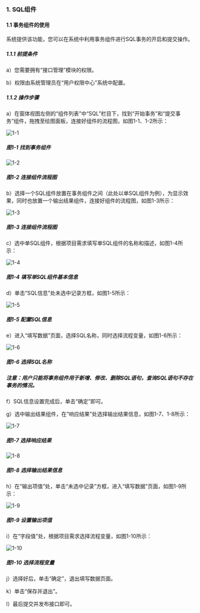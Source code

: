 ### 1. SQL组件

#### 1.1 事务组件的使用

系统提供该功能，您可以在系统中利用事务组件进行SQL事务的开启和提交操作。

##### 1.1.1 前提条件

a）您需要拥有“接口管理”模块的权限。

b）权限由系统管理员在“用户权限中心”系统中配置。

##### 1.1.2 操作步骤

a）在窗体视图左侧的“组件列表”中“SQL”栏目下，找到“开始事务”和“提交事务”组件，拖拽至绘图面板，连接好组件的流程图，如图1-1、1-2所示：

![1-1](https://www.feisuanyz.com/fsimage/zc-image/cz_22_2_4_01.png)

##### 图1-1 找到事务组件

![1-2](https://www.feisuanyz.com/fsimage/zc-image/cz_22_2_4_02.png)

##### 图1-2 连接组件流程图

b）选择一个SQL组件放置在事务组件之间（此处以单SQL组件为例），为显示效果，同时也放置一个输出结果组件，连接好组件的流程图，如图1-3所示：

![1-3](https://www.feisuanyz.com/fsimage/zc-image/cz_22_2_4_03.png)

##### 图1-3 连接组件流程图

c）选中单SQL组件，根据项目需求填写单SQL组件的名称和描述，如图1-4所示：

![1-4](https://www.feisuanyz.com/fsimage/zc-image/cz_22_2_4_05.png)

##### 图1-4 填写单SQL组件基本信息

d）单击“SQL信息”处未选中记录方框，如图1-5所示：

![1-5](https://www.feisuanyz.com/fsimage/zc-image/cz_22_2_4_06.png)

##### 图1-5 配置SQL信息

e）进入“填写数据”页面，选择SQL名称，同时选择流程变量，如图1-6所示：

![1-6](https://www.feisuanyz.com/fsimage/zc-image/cz_22_2_4_04.png)

##### 图1-6 选择SQL名称

##### 注意：用户只能将事务组件用于新增、修改、删除SQL语句，查询SQL语句不存在事务的情况。

f）SQL信息设置完成后，单击“确定”即可。

g）选中输出结果组件，在“响应结果”处选择输出结果信息，如图1-7、1-8所示：

![1-7](https://www.feisuanyz.com/fsimage/zc-image/cz_22_2_4_07.png)

##### 图1-7 选择响应结果

![1-8](https://www.feisuanyz.com/fsimage/zc-image/cz_22_2_4_08.png)

##### 图1-8 选择输出结果信息

h）在“输出项值”处，单击“未选中记录”方框，进入“填写数据”页面，如图1-9所示：

![1-9](https://www.feisuanyz.com/fsimage/zc-image/cz_22_2_4_09.png)

##### 图1-9 设置输出项值

i）在“字段值”处，根据项目需求选择流程变量，如图1-10所示：

![1-10](https://www.feisuanyz.com/fsimage/zc-image/cz_22_2_3_13.png)

##### 图1-10 选择流程变量

j）选择好后，单击“确定”，退出填写数据页面。

k）单击“保存并退出”。

l）最后提交并发布接口即可。
